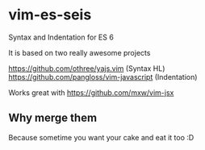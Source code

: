 # vim-es-seis
Syntax and Indentation for ES 6

It is based on two really awesome projects 

https://github.com/othree/yajs.vim (Syntax HL)
https://github.com/pangloss/vim-javascript (Indentation)

Works great with https://github.com/mxw/vim-jsx

## Why merge them

Because sometime you want your cake and eat it too :D 
